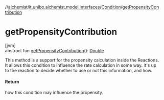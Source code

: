 //[alchemist](../../../index.md)/[it.unibo.alchemist.model.interfaces](../index.md)/[Condition](index.md)/[getPropensityContribution](get-propensity-contribution.md)

# getPropensityContribution

[jvm]\
abstract fun [getPropensityContribution](get-propensity-contribution.md)(): [Double](https://kotlinlang.org/api/latest/jvm/stdlib/kotlin/-double/index.html)

This method is a support for the propensity calculation inside the Reactions. It allows this condition to influence the rate calculation in some way. It's up to the reaction to decide whether to use or not this information, and how.

#### Return

how this condition may influence the propensity.
